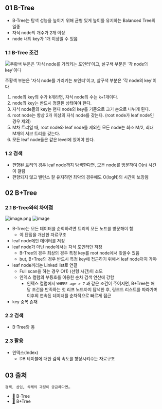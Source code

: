 ## 01 B-Tree

- B-Tree는 탐색 성능을 높이기 위해 균형 있게 높이를 유지하는 Balanced Tree의 일종
- 자식 node의 개수가 2개 이상
- node 내의 key가 1개 이상일 수 있음 

### 1.1 B-Tree 조건

![주황색 부분은 '자식 node를 가리키는 포인터'이고, 살구색 부분은 '각 node의 key'이다](https://github.com/user-attachments/assets/ebc85ce1-776d-4eca-9c39-826f5cac7a2c)

주황색 부분은 '자식 node를 가리키는 포인터'이고, 살구색 부분은 '각 node의 key'이다

1. node의 key의 수가 k개라면, 자식 node의 수는 k+1개이다.
2. node의 key는 반드시 정렬된 상태여야 한다.
3. 자식 node들의 key는 현재 node의 key를 기준으로 크기 순으로 나뉘게 된다.
4. root node는 항상 2개 이상의 자식 node를 갖는다. (root node가 leaf node인 경우 제외)
5. M차 트리일 때, root node와 leaf node를 제외한 모든 node는 최소 M/2, 최대 M개의 서브 트리를 갖는다.
6. 모든 leaf node들은 같은 level에 있어야 한다.

### 1.2 검색

- 편향된 트리의 경우 leaf node까지 탐색한다면, 모든  node를 방문하여 O(n) 시간이 걸림
- 편향되지 않고 밸런스 잘 유지하면 최악의 경우에도 O(logN)의 시간이 보장됨

## 02 B+Tree

### 2.1 B-Tree와의 차이점

![image.png](https://github.com/user-attachments/assets/ebc85ce1-776d-4eca-9c39-826f5cac7a2c)
![image](https://github.com/user-attachments/assets/25f246e6-53fe-43eb-a347-36623b88f238)

- B-Tree는 모든 데이터를 순회하려면 트리의 모든 노드를 방문해야 함
    - 이 단점을 개선한 자료구조
- leaf node에만 데이터를 저장
- leaf node가 아닌 node에서는 자식 포인터만 저장
    - B-Tree의 경우 최상의 경우 특정 key를 root node에서 찾을수 있음
    - but, B+Tree의 경우 반드시 특정 key에 접근하기 위해서 leaf node까지 가야
- leaf node끼리는 Linked list로 연결
    - Full scan을 하는 경우 O(1) (선형 시간)이 소모
    - 인덱스 컬럼의 부등호를 이용한 순차 검색 연산에 강함
        - 인덱스 컬럼에서 `WHERE age > 7` 과 같은 조건이 주어지면, B+Tree는 해당 조건을 만족하는 첫 리프 노드까지 탐색한 후, 링크드 리스트를 따라가며 이후의 연속된 데이터를 순차적으로 빠르게 접근
- key 중복 존재

### 2.2 검색

- B-Tree와 동

### 2.3 활용

- 인덱스(Index)
    - DB 테이블에 대한 검색 속도를 향상시켜주는 자료구조

## 03 출처

```bash
검색, 삽입, 삭제의 과정이 궁금하다면…
```

- [🔗](https://rebro.kr/169) B-Tree
- [🔗](https://rebro.kr/167?category=484170) B+Tree
